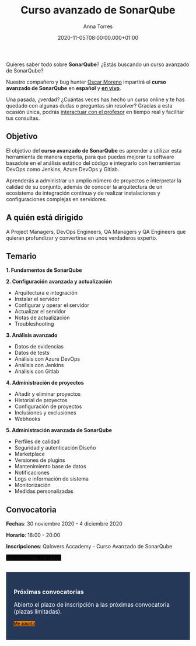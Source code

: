 ﻿---
layout: post
title: 'Curso avanzado de SonarQube'
description: Conviértete en un verdadero experto de SonarQube
date: '2020-11-05T08:00:00.000+01:00'
author:  Anna Torres
categories: 
- devops
- novedades
- noticias


cover: /img/posts/2020-11-05-curso-avanzado-de-sonarqube-en-espanol-y-en-vivo-thumb.jpg
modified_time: '2020-11-05T08:00:00.000+01:00'
---
Quieres saber todo sobre **SonarQube**? ¿Estás buscando un curso avanzado de SonarQube? 

Nuestro compañero y bug hunter [Oscar Moreno](https://www.linkedin.com/in/oscarmorenozamora/) impartirá el **curso avanzado de SonarQube** en **español** y <span style="text-decoration:underline;font-weight:bold">en vivo</span>. 

Una pasada, ¿verdad? ¿Cuántas veces has hecho un curso online y te has quedado con algunas dudas o preguntas sin resolver? Gracias a esta ocasión única, podrás <span style="text-decoration:underline;">interactuar con el profesor</span> en tiempo real y facilitar tus consultas. 

## Objetivo 

El objetivo del **curso avanzado de SonarQube** es aprender a utilizar esta herramienta de manera experta, para que puedas mejorar tu software basadote en el análisis estático del código e integrarlo con herramientas DevOps como Jenkins, Azure DevOps y Gitlab.

Aprenderás a administrar un amplio número de proyectos e interpretar la calidad de su conjunto, además de conocer la arquitectura de un ecosistema de integración continua y de realizar instalaciones y configuraciones complejas en servidores.

## A quién está dirigido

A Project Managers, DevOps Engineers, QA Managers y QA Engineers que quieran profundizar y convertirse en unos verdaderos experto.

## Temario

**1. Fundamentos de SonarQube**

**2. Configuración avanzada y actualización**

-   Arquitectura e integración
-   Instalar el servidor
-   Configurar y operar el servidor
-   Actualizar el servidor
-   Notas de actualización
-   Troubleshooting

**3. Análisis avanzado**

-   Datos de evidencias
-   Datos de tests
-   Análisis con Azure DevOps
-   Análisis con Jenkins
-   Análisis con Gitlab

**4. Administración de proyectos**

-   Añadir y eliminar proyectos
-   Historial de proyectos
-   Configuración de proyectos
-   Inclusiones y exclusiones
-   Webhooks

**5. Administración avanzada de SonarQube**

-   Perfiles de calidad
-   Seguridad y autenticación Diseño
-   Marketplace
-   Versiones de plugins
-   Mantenimiento base de datos
-   Notificaciones
-   Logs e información de sistema
-   Monitorización
-   Medidas personalizadas

## Convocatoria

**Fechas**: 30 noviembre 2020 - 4 diciembre 2020

**Horario**: 18:00 - 20:00

**Inscripciones**: Qalovers Accademy - Curso Avanzado de SonarQube

<a href="/formacion#convocatorias-eventos"><span class="btn btn-outline-white btn-xl" style="background:#000; border:none" >Inscripciones cerradas </span></a>

<br/>
<div style="border:1px solid #253858; background:#253858; padding:20px 20px; color:#fff">
<h3>Próximas convocatorias </h3> 
<p style="font-size:1.1em;">Abierto el plazo de inscripción a las próximas  convocatoria (plazas limitadas).
</p>
<a href="/formacion#convocatorias-eventos"><span class="btn btn-outline-white btn-xl" style="background:#FF8200; border:none;font-weight:bold; font-size:0.8em" >Me apunto</span></a>
<br/>
<br/>
</div>

<br>
